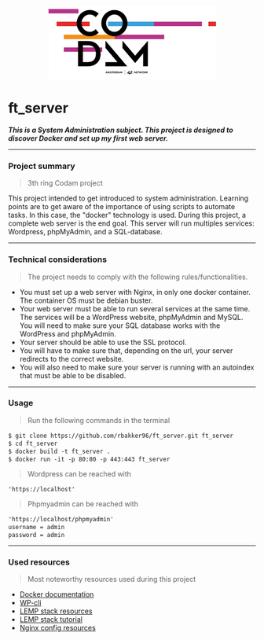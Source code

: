 <p align="center">
  <img src="https://github.com/rbakker96/images/blob/master/codam_logo.png">
</p>

# ft_server 
***This is a System Administration subject. This project is designed to discover Docker and set up my first web server.***

---

### Project summary
> 3th ring Codam project

This project intended to get introduced to system administration. Learning points are to get aware of the importance of using scripts to automate tasks. In this case, the "docker" technology is used. During this project, a complete web server is the end goal. This server will run multiples services: Wordpress, phpMyAdmin, and a SQL-database.

---

### Technical considerations
> The project needs to comply with the following rules/functionalities.

- You must set up a web server with Nginx, in only one docker container. The container OS must be debian buster.
- Your web server must be able to run several services at the same time. The services will be a WordPress website, phpMyAdmin and MySQL. You will need to make sure your SQL database works with the WordPress and phpMyAdmin.
- Your server should be able to use the SSL protocol.
- You will have to make sure that, depending on the url, your server redirects to the correct website.
- You will also need to make sure your server is running with an autoindex that must be able to be disabled.

---

### Usage
> Run the following commands in the terminal

```shell
$ git clone https://github.com/rbakker96/ft_server.git ft_server
$ cd ft_server
$ docker build -t ft_server .
$ docker run -it -p 80:80 -p 443:443 ft_server
```

> Wordpress can be reached with

```shell
'https://localhost'
```

> Phpmyadmin can be reached with

```shell
'https://localhost/phpmyadmin'
username = admin
password = admin
```
---

### Used resources
> Most noteworthy resources used during this project

- <a href="https://docs.docker.com/get-started/overview/" target="_blank">Docker documentation</a>
- <a href="https://github.com/wp-cli/wp-cli" target="_blank">WP-cli</a>
- <a href="https://lemp.io/" target="_blank">LEMP stack resources</a>
- <a href="https://www.linuxbabe.com/debian/install-lemp-stack-debian-10-buster" target="_blank">LEMP stack tutorial</a>
- <a href="https://www.nginx.com/resources/wiki/start/topics/recipes/wordpress/" target="_blank">Nginx config resources</a>
